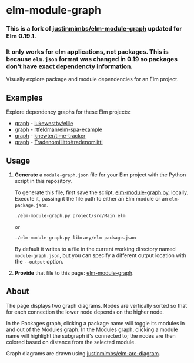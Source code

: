 # elm-module-graph

### This is a fork of [justinmimbs/elm-module-graph](https://github.com/justinmimbs/elm-module-graph) updated for Elm 0.19.1.

### It only works for elm applications, not packages. This is because `elm.json` format was changed in 0.19 so packages don't have exact dependencty information. 


Visually explore package and module dependencies for an Elm project.


## Examples

Explore dependency graphs for these Elm projects:

- [graph](https://justinmimbs.github.io/elm-module-graph/examples/ellie.html) - [lukewestby/ellie](https://github.com/lukewestby/ellie)
- [graph](https://justinmimbs.github.io/elm-module-graph/examples/elm-spa-example.html) - [rtfeldman/elm-spa-example](https://github.com/rtfeldman/elm-spa-example)
- [graph](https://justinmimbs.github.io/elm-module-graph/examples/time-tracker.html) - [knewter/time-tracker](https://github.com/knewter/time-tracker)
- [graph](https://justinmimbs.github.io/elm-module-graph/examples/tradenomiitti.html) - [Tradenomiliitto/tradenomiitti](https://github.com/Tradenomiliitto/tradenomiitti)


## Usage

1.  __Generate__ a `module-graph.json` file for your Elm project with the Python script in this repository.

    To generate this file, first save the script, [elm-module-graph.py](https://raw.githubusercontent.com/justinmimbs/elm-module-graph/master/elm-module-graph.py), locally. Execute it, passing it the file path to either an Elm module or an `elm-package.json`.

    ```sh
    ./elm-module-graph.py project/src/Main.elm
    ```

    or

    ```sh
    ./elm-module-graph.py library/elm-package.json
    ```

    By default it writes to a file in the current working directory named `module-graph.json`, but you can specify a different output location with the `--output` option.


2.  __Provide__ that file to this page: [elm-module-graph](https://justinmimbs.github.io/elm-module-graph).


## About

The page displays two graph diagrams. Nodes are vertically sorted so that for each connection the lower node depends on the higher node.

In the Packages graph, clicking a package name will toggle its modules in and out of the Modules graph. In the Modules graph, clicking a module name will highlight the subgraph it's connected to; the nodes are then colored based on distance from the selected module.

Graph diagrams are drawn using [justinmimbs/elm-arc-diagram](http://package.elm-lang.org/packages/justinmimbs/elm-arc-diagram/latest).
